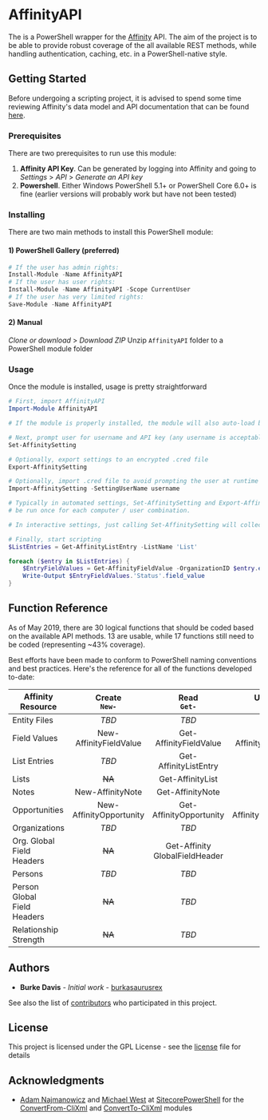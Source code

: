 # AffinityAPI

The is a PowerShell wrapper for the [Affinity](https://www.affinity.co) API. The aim of the project is to be able to provide robust coverage of the all available REST methods, while handling authentication, caching, etc. in a PowerShell-native style.

## Getting Started

Before undergoing a scripting project, it is advised to spend some time reviewing Affinity's data model and API documentation that can be found [here](https://api-docs.affinity.co).

### Prerequisites

There are two prerequisites to run use this module:
1. **Affinity API Key**. Can be generated by logging into Affinity and going to *Settings* > *API* > *Generate an API key*
2. **Powershell**. Either Windows PowerShell 5.1+ or PowerShell Core 6.0+ is fine (earlier versions will probably work but have not been tested)

### Installing

There are two main methods to install this PowerShell module:

#### 1) PowerShell Gallery (preferred)

```powershell
# If the user has admin rights:
Install-Module -Name AffinityAPI
# If the user has user rights:
Install-Module -Name AffinityAPI -Scope CurrentUser
# If the user has very limited rights:
Save-Module -Name AffinityAPI
```
#### 2) Manual


*Clone or download* > *Download ZIP*
Unzip `AffinityAPI` folder to a PowerShell module folder


### Usage
Once the module is installed, usage is pretty straightforward

```powershell
# First, import AffinityAPI
Import-Module AffinityAPI

# If the module is properly installed, the module will also auto-load based on functions called

# Next, prompt user for username and API key (any username is acceptable)
Set-AffinitySetting         

# Optionally, export settings to an encrypted .cred file
Export-AffinitySetting

# Optionally, import .cred file to avoid prompting the user at runtime
Import-AffinitySetting -SettingUserName username

# Typically in automated settings, Set-AffinitySetting and Export-AffinitySetting would only 
# be run once for each computer / user combination.

# In interactive settings, just calling Set-AffinitySetting will collect the user's credentials at runtime

# Finally, start scripting
$ListEntries = Get-AffinityListEntry -ListName 'List'

foreach ($entry in $ListEntries) {
    $EntryFieldValues = Get-AffinityFieldValue -OrganizationID $entry.entity.id -ListID $entry.list_id -Expand
    Write-Output $EntryFieldValues.'Status'.field_value
}
```

## Function Reference

As of May 2019, there are 30 logical functions that should be coded based on the available API methods. 13 are usable, while 17 functions still need to be coded (representing ~43% coverage).

Best efforts have been made to conform to PowerShell naming conventions and best practices. Here's the reference for all of the functions developed to-date:

| Affinity<br/>Resource           | Create<br/>`New-`       | Read<br/>`Get-`                | Update<br/>`Set-`       | Delete<br/>`Remove-`       | Search<br/>`Find-`|
| ------------------------------- |:-----------------------:|:------------------------------:|:-----------------------:|:--------------------------:|:-----------------:|
| Entity Files                    | *TBD*                   | *TBD*                          | ~~NA~~                  | ~~NA~~                     | ~~NA~~            |
| Field Values                    | New-AffinityFieldValue  | Get-AffinityFieldValue         | Set-AffinityFieldValue  | Remove-AffinityFieldValue  | ~~NA~~            |
| List Entries                    | *TBD*                   | Get-AffinityListEntry          | ~~NA~~                  | *TBD*                      | ~~NA~~            |
| Lists                           | ~~NA~~                  | Get-AffinityList               | ~~NA~~                  | ~~NA~~                     | ~~NA~~            |
| Notes                           | New-AffinityNote        | Get-AffinityNote               | ~~NA~~                  | ~~NA~~                     | ~~NA~~            |
| Opportunities                   | New-AffinityOpportunity | Get-AffinityOpportunity        | Set-AffinityOpportunity | Remove-AffinityOpportunity | *TBD*             |
| Organizations                   | *TBD*                   | *TBD*                          | *TBD*                   | *TBD*                      | *TBD*             |
| Org. Global<br/>Field Headers   | ~~NA~~                | Get-Affinity<br/>GlobalFieldHeader | ~~NA~~                | ~~NA~~                     | ~~NA~~            |
| Persons                         | *TBD*                   | *TBD*                          | *TBD*                   | *TBD*                      | *TBD*             |
| Person Global<br/>Field Headers | ~~NA~~                  | *TBD*                          | ~~NA~~                  | ~~NA~~                     | ~~NA~~            |
| Relationship<br/>Strength       | ~~NA~~                  | *TBD*                          | ~~NA~~                  | ~~NA~~                     | ~~NA~~            |

## Authors

* **Burke Davis** - *Initial work* - [burkasaurusrex](https://github.com/burkasaurusrex)

See also the list of [contributors](https://github.com/sorensoncapital/affinity-api-powershell-wrapper/graphs/contributors) who participated in this project.

## License

This project is licensed under the GPL License - see the [license](LICENSE) file for details

## Acknowledgments

* [Adam Najmanowicz](https://blog.najmanowicz.com) and [Michael West](https://michaellwest.blogspot.com) at [SitecorePowerShell](https://github.com/SitecorePowerShell) for the [ConvertFrom-CliXml](https://github.com/SitecorePowerShell/Console/blob/master/Modules/SPE/ConvertFrom-CliXml.ps1) and [ConvertTo-CliXml](https://github.com/SitecorePowerShell/Console/blob/master/Modules/SPE/ConvertTo-CliXml.ps1) modules
<!--stackedit_data:
eyJoaXN0b3J5IjpbMTk2NjY4NzMxOF19
-->